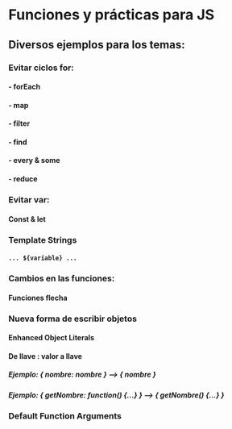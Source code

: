 # Funciones y prácticas para JS

## Diversos ejemplos para los temas:

### Evitar ciclos for:
#### - forEach
#### - map
#### - filter
#### - find
#### - every & some
#### - reduce

### Evitar var:
#### Const & let

### Template Strings
#### `... ${variable} ...`

### Cambios en las funciones:
#### Funciones flecha

### Nueva forma de escribir objetos
#### Enhanced Object Literals
#### De llave : valor a llave
##### Ejemplo: { nombre: nombre } --> { nombre }
##### Ejemplo: { getNombre: function() {...} } --> { getNombre() {...} }

### Default Function Arguments

